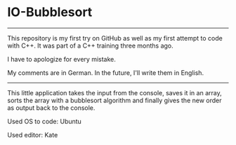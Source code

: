 # IO-Bubblesort

_____________________________________________________________________________________________________________________________
This repository is my first try on GitHub as well as my first attempt to code with C++. It was part of a C++ training three months ago.

I have to apologize for every mistake.

My comments are in German. In the future, I'll write them in English.
_____________________________________________________________________________________________________________________________

This little application takes the input from the console, saves it in an array, sorts the array with a bubblesort algorithm and finally gives the new order as output back to the console.

Used OS to code: Ubuntu

Used editor: Kate
